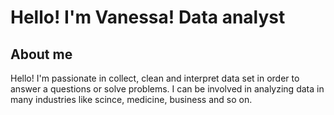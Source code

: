 # Hello! I'm Vanessa! Data analyst
## About me 
Hello! I'm passionate in collect, clean and interpret data set in order to answer a questions or solve problems. I can be involved in analyzing data in many industries like scince, medicine, business and so on. 